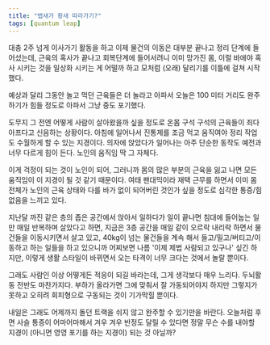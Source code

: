 ```yaml
---
title: "뱁새가 황새 따라가기?"
tags: [quantum leap]
---
```


대충 2주 넘게 이사가기 활동을 하고 이제 물건의 이동은 대부분 끝나고 정리 단계에 들어섰는데, 근육의 혹사가 끝나고 회복단계에 들어서려니 이미 망가진 몸, 이럴 바에야 혹사 시키는 것을 일상화 시키는 게 어떨까 하고 모처럼 (오래) 달리기를 이틀에 걸쳐 시작했다.

예상과 달리 그동안 놀고 먹던 근육들은 더 놀라고 아파서 오늘은 100 미터 거리도 완주하기가 힘들 정도로 아파서 그냥 중도 포기했다. 

도무지 그 전엔 어떻게 사람이 살아왔을까 싶을 정도로 온몸 구석 구석의 근육들이 죄다 아프다고 신음하는 상황이다. 아침에 일어나서 진통제를 조금 먹고 움직여야 정리 작업도 수월하게 할 수 있는 지경이다. 의자에 앉았다가 일어나는 아주 단순한 동작도 예전과 너무 다르게 힘이 든다. 노인의 움직임 딱 그 자체다.

이게 걱정이 되는 것이 노인이 되어, 그러니까 몸의 많은 부분의 근육을 잃고 나면 모든 움직임이 이 지경이 될 것 같기 때문이다. 여태 팬대믹이라 재택 근무를 하면서 이미 몸 전체가 노인의 근육 상태와 다를 바가 없이 되어버린 것인가 싶을 정도로 심각한 통증/힘 없음을 느끼고 있다. 

지난달 까진 같은 층의 좁은 공간에서 앉아서 일하다가 일이 끝나면 침대에 들어눕는 일만 매일 반복하며 살았다고 하면, 지금은 3층 공간을 매일 같이 오르락 내리락 하면서 물건들을 이동시키면서 살고 있고, 40kg이 넘는 물건들을 계속 해서 들고/밀고/버티고/이동하고 하는 일들을 하고 있으니까 어찌보면 나름 '이제 제법 사람되고 있구나' 싶긴 하지만, 이렇게 생활 스타일이 바뀌면서 오는 타격이 너무 크다는 것에서 놀랄 뿐이다.

그래도 사람인 이상 어떻게든 적응이 되길 바라는데, 그게 생각보다 매우 느리다. 두뇌활동 전반도 마찬가지다. 부하가 올라가면 그에 맞춰서 잘 가동되어야지 하지만 그렇지가 못하고 오히려 회피형으로 구동되는 것이 기가막힐 뿐이다. 

내일은 그래도 어제까지 돌던 트랙을 쉬지 않고 완주할 수 있기만을 바란다. 오늘처럼 후면 사슬 통증이 어마어마해서 겨우 겨우 반정도 달릴 수 있다면 정말 무슨 수를 내야할 지경이 (아니면 영영 포기를 하는 지경이) 되는 것 아닐까?